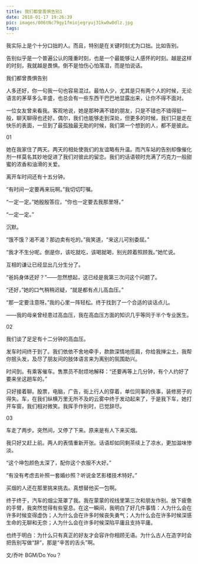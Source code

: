 ```yaml
---
title: 我们都曾畏惧告别1
date: 2018-01-17 19:26:39
pic: images/006tNc79gy1fmiojegryuj31kw0w0dlz.jpg
tags:
---
```

我实际上是个十分口拙的人。而且，特别是在关键时刻尤为口拙。比如告别。

告别似乎是一个普遍公认的隆重时刻，也是一个最能够让人感怀的时刻。越是这样的时刻，我就越是畏惧。倒不是怕伤心怕落泪，而是怕说话。

我们都曾畏惧告别

人多还好，你一句我一句也容易混过。最怕人少，尤其是只有两个人的时候，无论语言的茅草多么丰盛，也总会有一些东西干巴巴地显露出来，让你不得不面对。

一位女友曾来看我。客观地说，她是那种满不错的朋友，只是不错也不错得挺一般，聊天聊得也还好。偶尔，我们也能够走到深处，但更多的时候，我们只是走在快乐的表面，一旦到了最孤独最无助的时候，我们第一个想到的人，都不是彼此。

01

她在我家住了两天。两天的相处使我们的友谊略有升温。而汽车站的告别却像催化剂一样莫名其妙地促进了我们对彼此的留恋。我们的话语顿时充满了巧克力一般甜蜜的浓香和油滑的关爱。

离开车时间还有十五分钟。

“有时间一定要再来玩啊。”我切切叮嘱。

“一定一定。”她殷殷答应，“你也一定要去我那里呀。”

“一定一定。”

沉默。

“饿不饿？渴不渴？那边卖有吃的。”我笑道，“来这儿可别委屈。”

“我才不生分呢。倒是你，该吃就吃，该喝就喝，别光顾着照顾我。”她忙说。

互相的谦让已经显出几分生分了。

“爸妈身体还好？”——忽然想起，这已经是我第三次问这个问题了。

“还好，”她的口气稍稍迟疑，“就是都有点儿高血压。”

“那一定要注意呀。”我的心里一阵轻松。终于找到了一个合适的谈话点儿。

——我的母亲曾经患过高血压，我在高血压方面的知识几乎等同于半个专业医生。

02

我们谈了足足有十二分钟的高血压。

发车时间终于到了。我们依依不舍地牵手，款款深情地揽肩，你给我掸尘土，我帮你抿头发，及尽了朋友间的肢体语言来为离别的氛围助兴。

时间到。有乘客催车。售票员不耐烦地解释：“还要再等上几分钟，有个人约好了要来坐这趟车的。”

只好接着聊。股票，电脑，广告，街上行人的穿着，单位同事的佚事，装修房子的得失。车，在我们纵横万里无所不及的云雾中终于发动起来了，于是我下车，她打开车窗，我们相对微笑。我挥手作别时，已觉辞尽。

03

车走了两步。突然间，又停了下来。原来是有人下来买烟。

我只好又赶上前。两人的表情重新开张。话语却如同剩茶续上了凉水，更加滋味惨淡。

“这个坤包颜色太深了，配你这个衣服不大好。”

“有没有考虑去补照一套婚纱照？听说金艺影楼技术特好。”

买烟的人还在那里挑来挑去。真想替他买一包啊。

终于终于，汽车的烟尘笼罩了我。我在蒙蒙的视线里第三次和朋友作别。放下疲惫的手臂，我突然觉得有些窒息。在这一瞬间，我明白了好几件事情：人为什么会在许多时候变得虚伪；人为什么会在许多时候丧失勇气；人为什么会在许多时候深感生命的无聊和无奈；人为什么会在许多时候深陷平庸且支持平庸。

也终于明白：为什么只有真正的好友才会容许你相顾无语。为什么古人在造字时会把告别写做“辞”，那是“辛苦的舌头”啊。

文/乔叶
BGM/Do You？